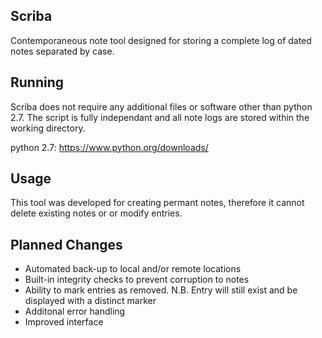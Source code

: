 ## Scriba
Contemporaneous note tool designed for storing a complete log of dated notes separated by case.

## Running
Scriba does not require any additional files or software other than python 2.7. The script is fully independant and all note logs are stored within the working directory.

python 2.7: https://www.python.org/downloads/

## Usage
This tool was developed for creating permant notes, therefore it cannot delete existing notes or or modify entries.

## Planned Changes
* Automated back-up to local and/or remote locations
* Built-in integrity checks to prevent corruption to notes
* Ability to mark entries as removed. N.B. Entry will still exist and be displayed with a distinct marker
* Additonal error handling
* Improved interface
